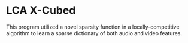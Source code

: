 # LCA X-Cubed
This program utilized a novel sparsity function in a locally-competitive algorithm to learn a sparse dictionary of both audio and video features. 


